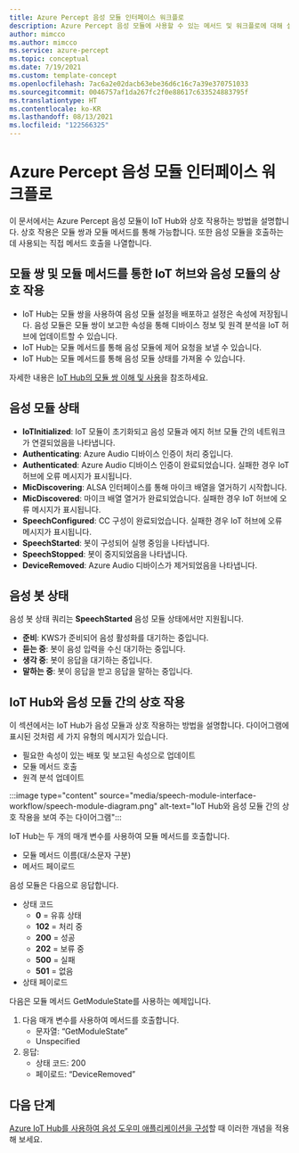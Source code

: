 ```yaml
---
title: Azure Percept 음성 모듈 인터페이스 워크플로
description: Azure Percept 음성 모듈에 사용할 수 있는 메서드 및 워크플로에 대해 설명합니다.
author: mimcco
ms.author: mimcco
ms.service: azure-percept
ms.topic: conceptual
ms.date: 7/19/2021
ms.custom: template-concept
ms.openlocfilehash: 7ac6a2e02dacb63ebe36d6c16c7a39e370751033
ms.sourcegitcommit: 0046757af1da267fc2f0e88617c633524883795f
ms.translationtype: HT
ms.contentlocale: ko-KR
ms.lasthandoff: 08/13/2021
ms.locfileid: "122566325"
---
```

# <a name="azure-percept-speech-module-interface-workflow"></a>Azure Percept 음성 모듈 인터페이스 워크플로

이 문서에서는 Azure Percept 음성 모듈이 IoT Hub와 상호 작용하는 방법을 설명합니다. 상호 작용은 모듈 쌍과 모듈 메서드를 통해 가능합니다. 또한 음성 모듈을 호출하는 데 사용되는 직접 메서드 호출을 나열합니다.

## <a name="speech-module-interaction-with-iot-hub-via-module-twin-and-module-method"></a>모듈 쌍 및 모듈 메서드를 통한 IoT 허브와 음성 모듈의 상호 작용
- IoT Hub는 모듈 쌍을 사용하여 음성 모듈 설정을 배포하고 설정은 속성에 저장됩니다. 음성 모듈은 모듈 쌍이 보고한 속성을 통해 디바이스 정보 및 원격 분석을 IoT 허브에 업데이트할 수 있습니다.
- IoT Hub는 모듈 메서드를 통해 음성 모듈에 제어 요청을 보낼 수 있습니다.
- IoT Hub는 모듈 메서드를 통해 음성 모듈 상태를 가져올 수 있습니다.

자세한 내용은 [IoT Hub의 모듈 쌍 이해 및 사용](../iot-hub/iot-hub-devguide-module-twins.md)을 참조하세요.


## <a name="speech-module-states"></a>음성 모듈 상태
- **IoTInitialized**: IoT 모듈이 초기화되고 음성 모듈과 에지 허브 모듈 간의 네트워크가 연결되었음을 나타냅니다.
- **Authenticating**: Azure Audio 디바이스 인증이 처리 중입니다.
- **Authenticated**: Azure Audio 디바이스 인증이 완료되었습니다. 실패한 경우 IoT 허브에 오류 메시지가 표시됩니다.
- **MicDiscovering**: ALSA 인터페이스를 통해 마이크 배열을 열거하기 시작합니다.
- **MicDiscovered**: 마이크 배열 열거가 완료되었습니다. 실패한 경우 IoT 허브에 오류 메시지가 표시됩니다.
- **SpeechConfigured**: CC 구성이 완료되었습니다. 실패한 경우 IoT 허브에 오류 메시지가 표시됩니다.
- **SpeechStarted**: 봇이 구성되어 실행 중임을 나타냅니다.
- **SpeechStopped**: 봇이 중지되었음을 나타냅니다.
- **DeviceRemoved**: Azure Audio 디바이스가 제거되었음을 나타냅니다.


## <a name="speech-bot-states"></a>음성 봇 상태
음성 봇 상태 쿼리는 **SpeechStarted** 음성 모듈 상태에서만 지원됩니다.
- **준비**: KWS가 준비되어 음성 활성화를 대기하는 중입니다.
- **듣는 중**: 봇이 음성 입력을 수신 대기하는 중입니다.
- **생각 중**: 봇이 응답을 대기하는 중입니다.
- **말하는 중**: 봇이 응답을 받고 응답을 말하는 중입니다.

## <a name="interaction-between-iot-hub-and-the-speech-module"></a>IoT Hub와 음성 모듈 간의 상호 작용 
이 섹션에서는 IoT Hub가 음성 모듈과 상호 작용하는 방법을 설명합니다. 다이어그램에 표시된 것처럼 세 가지 유형의 메시지가 있습니다.
- 필요한 속성이 있는 배포 및 보고된 속성으로 업데이트
- 모듈 메서드 호출
- 원격 분석 업데이트

:::image type="content" source="media/speech-module-interface-workflow/speech-module-diagram.png" alt-text="IoT Hub와 음성 모듈 간의 상호 작용을 보여 주는 다이어그램":::

IoT Hub는 두 개의 매개 변수를 사용하여 모듈 메서드를 호출합니다.
- 모듈 메서드 이름(대/소문자 구분)
- 메서드 페이로드

음성 모듈은 다음으로 응답합니다.
- 상태 코드
    - **0** = 유휴 상태
    - **102** = 처리 중
    - **200** = 성공
    - **202** = 보류 중
    - **500** = 실패
    - **501** = 없음
- 상태 페이로드

다음은 모듈 메서드 GetModuleState를 사용하는 예제입니다.
1. 다음 매개 변수를 사용하여 메서드를 호출합니다.
    - 문자열: “GetModuleState”
    - Unspecified
1. 응답:
    - 상태 코드: 200
    - 페이로드: “DeviceRemoved”

## <a name="next-steps"></a>다음 단계
[Azure IoT Hub를 사용하여 음성 도우미 애플리케이션을 구성](./how-to-configure-voice-assistant.md)할 때 이러한 개념을 적용해 보세요.